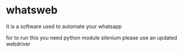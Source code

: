 # whatsweb

It is a software used to automate your whatsapp

for to run this you need python module  silenium
please use an updated webdriver

